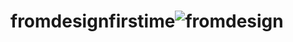 # fromdesignfirstime![fromdesign](https://user-images.githubusercontent.com/48940316/120708712-8d26a700-c4d9-11eb-8642-eb50796f088a.png)
